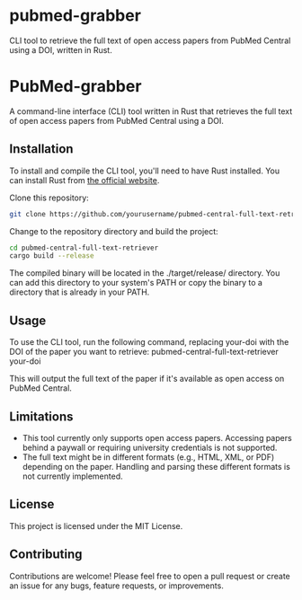 # pubmed-grabber
CLI tool to retrieve the full text of open access papers from PubMed Central using a DOI, written in Rust.

# PubMed-grabber

A command-line interface (CLI) tool written in Rust that retrieves the full text of open access papers from PubMed Central using a DOI.

## Installation

To install and compile the CLI tool, you'll need to have Rust installed. You can install Rust from [the official website](https://www.rust-lang.org/tools/install).

Clone this repository:

```bash
git clone https://github.com/yourusername/pubmed-central-full-text-retriever.git
```

Change to the repository directory and build the project:
```bash
cd pubmed-central-full-text-retriever
cargo build --release
```
The compiled binary will be located in the ./target/release/ directory. You can add this directory to your system's PATH or copy the binary to a directory that is already in your PATH.

## Usage
To use the CLI tool, run the following command, replacing your-doi with the DOI of the paper you want to retrieve:
pubmed-central-full-text-retriever your-doi

This will output the full text of the paper if it's available as open access on PubMed Central.

## Limitations
- This tool currently only supports open access papers. Accessing papers behind a paywall or requiring university credentials is not supported.
- The full text might be in different formats (e.g., HTML, XML, or PDF) depending on the paper. Handling and parsing these different formats is not currently implemented.

## License
This project is licensed under the MIT License.

## Contributing
Contributions are welcome! Please feel free to open a pull request or create an issue for any bugs, feature requests, or improvements.
